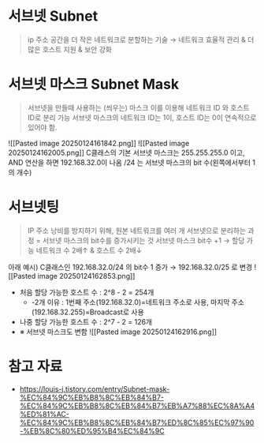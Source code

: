 # 서브넷 Subnet
> ip 주소 공간을 더 작은 네트워크로 분할하는 기술
 → 네트워크 효율적 관리 & 더 많은 호스트 지원 & 보안 강화

# 서브넷 마스크 Subnet Mask
> 서브넷을 만들때 사용하는 (씌우는) 마스크
> 이를 이용해 네트워크 ID 와 호스트 ID로 분리 가능
> 서브넷 마스크의 네트워크 ID는 1이, 호스트 ID는 0이 연속적으로 있어야 함.

![[Pasted image 20250124161842.png]]
![[Pasted image 20250124162005.png]]
C클래스의 기본 서브넷 마스크는 255.255.255.0 이고, AND 연산을 하면 192.168.32.0이 나옴
/24 는 서브넷 마스크의 bit 수(왼쪽에서부터 1의 개수)

# 서브넷팅
> IP 주소 낭비를 방지하기 위해, 원본 네트워크를 여러 개 서브넷으로 분리하는 과정
> = 서브넷 마스크의 bit수를 증가시키는 것
> 서브넷 마스크 bit수 +1  →  할당 가능 네트워크 수 2배↑  &  호스트 수 2배↓

아래 예시)
C클래스인 192.168.32.0/24 의 bit수 1 증가 → 192.168.32.0/25 로 변경
![[Pasted image 20250124162853.png]]
- 처음 할당 가능한 호스트 수 : 2^8 - 2 = 254개
	- -2개 이유 : 1번째 주소(192.168.32.0)=네트워크 주소로 사용, 마지막 주소(192.168.32.255)=Broadcast로 사용
- 나중 할당 가능한 호스트 수 : 2^7 - 2 = 126개
- ※ 서브넷 마스크도 변함
![[Pasted image 20250124162916.png]]



# 참고 자료
- https://louis-j.tistory.com/entry/Subnet-mask-%EC%84%9C%EB%B8%8C%EB%84%B7-%EC%84%9C%EB%B8%8C%EB%84%B7%EB%A7%88%EC%8A%A4%ED%81%AC-%EC%84%9C%EB%B8%8C%EB%84%B7%ED%8C%85%EC%97%90-%EB%8C%80%ED%95%B4%EC%84%9C
